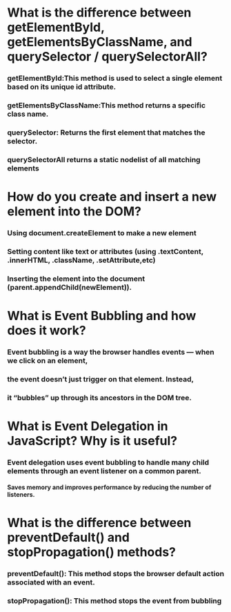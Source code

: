 # What is the difference between getElementById, getElementsByClassName, and querySelector / querySelectorAll?
### getElementById:This method is used to select a single element based on its unique id attribute.
### getElementsByClassName:This method returns a specific class name.
### querySelector: Returns the first element that matches the selector.
### querySelectorAll returns a static nodelist of all matching elements 
# How do you create and insert a new element into the DOM?
### Using document.createElement to make a new element
### Setting content like text or attributes (using .textContent, .innerHTML, .className, .setAttribute,etc)
### Inserting the element into the document (parent.appendChild(newElement)).

# What is Event Bubbling and how does it work?

### Event bubbling is a way the browser handles events — when we click on an element,
### the event doesn’t just trigger on that element. Instead,
### it “bubbles” up through its ancestors in the DOM tree.

# What is Event Delegation in JavaScript? Why is it useful?

### Event delegation uses event bubbling to handle many child elements through an event listener on a common parent.
#### Saves memory and improves performance by reducing the number of listeners.

# What is the difference between preventDefault() and stopPropagation() methods?

### preventDefault(): This method  stops  the browser default action associated with an event.
### stopPropagation(): This method stops the event from bubbling

